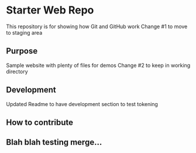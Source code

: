 # Starter Web Repo

This repository is for showing how Git and GitHub work
Change #1 to move to staging area

## Purpose

Sample website with plenty of files for demos
Change #2 to keep in working directory

## Development

Updated Readme to have development section to test tokening

## How to contribute

## Blah blah testing merge...